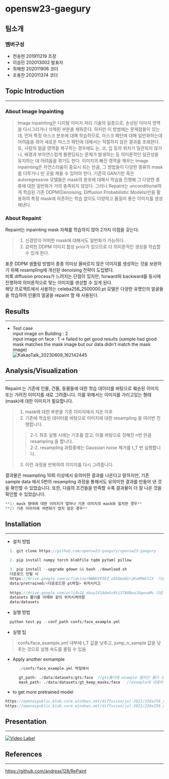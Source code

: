# opensw23-gaegury  
## 팀소개  
### 멤버구성  
- 천송현 201911219 조장  
- 이승민 202013002 발표자    
- 최해원 202011906 코더  
- 조용찬 202011374 코더  


## Topic Introduction  
---
### About Image Inpainting
> Image inpainting은 디지털 이미지 처리 기술의 일종으로, 손상된 이미지 영역을 다시그리거나 삭제된 부분을 채워준다. 하지만 이 방법에는 문제점들이 있는데, 먼저 특정 마스크 분포에 대해 학습하므로, 마스크 패턴에 대해 일반화하는데 어려움을 겪어 새로운 마스크 패턴에 대해서는 적절하지 않은 결과를 초래한다. 또, 사람의 얼굴 영역을 복구하는 경우에도 눈, 코, 입 등의 위치가 일관되지 않거나, 배경과 부자연스럽게 블렌딩되는 문제가 발생하는 등 의미론적인 일관성을 유지하는 데 어려움을 겪기도 한다. 이미지의 빠진 영역을 채우는 Image inpainting은 자연스러움이 중요시 되는 만큼, 그 방법들이 다양한 종류의 mask를 다루거나 빈 곳을 채울 수 있어야 한다. 기존의 GAN기반 혹은 autoregressive 모델들은 mask의 분포에 대해서 학습을 진행해 그 다양한 종류에 대한 일반화가 거의 충족되지 않았다. 그러나 Repaint는 unconditional하게 학습된 기존 DDPM(Denoising, Diffusion Probabilistic Models)만을 활용하여 특정 mask에 의존하는 학습 없이도 다양하고 품질이 좋은 이미지를 생성해낸다.  

### About Repaint
Repaint는 inpainting mask 자체를 학습하지 않아 2가지 이점을 갖는다.  

> 1. 신경망이 어떠한 mask에 대해서도 일반화가 가능하다.
> 2. 강력한 DDPM 이미지 합성 prior가 있으므로 더 의미론적인 생성을 학습할 수 있게 한다.

  표준 DDPM 샘플링 방법이 종종 의미상 올바르지 않은 이미지를 생성하는 것을 보완하기 위해 resampling에 개선된 denoising 전략이 도입됐다.  
  비록 diffusion process가 느려지는 단점이 있지만, forward와 backward를 동시에 진행하여 의미론적으로 맞는 이미지를 생성할 수 있게 된다.  
  해당 프로젝트에서 사용하는 celeba256_2500000.pt 모델은 다양한 유명인의 얼굴들을 학습하여 인물의 얼굴을 repaint 할 때 사용된다.  
  
## Results  
---  
- Test case  
input image on Building : 2  
input image on face : 1 -> failed to get good results  (sample had good mask matches the mask image but our data didn't match the mask image)  
![KakaoTalk_20230608_162142445](https://github.com/opensw23-gaegury/opensw23-gaegury/assets/90510391/0b769ed1-2904-4902-8baf-3beb1ef718f5)



## Analysis/Visualization    
---  
Repaint 는 기존에 인물, 건물, 동물들에 대한 학습 데이터를 바탕으로 훼손된 이미지 또는 가려진 이미지를 새로 그려줍니다. 이를 위해서는 이미지를 가리고있는 형태(mask)에 대한 이미지가 필요합니다.  
>  1. mask에 대한 부분을 기존 이미지에서 지운 이후  
>  2. 기존에 학습된 데이터를 바탕으로 이미지에 대한 resampling 을 여러번 진행합니다.
>>   2-1. 최초 실행 시에는 기초를 잡고, 이를 바탕으로 정해진 n번 만큼 resampling 을 합니다.  
>>   2-2. resampling 과정중에는 Gaussian noise 제거를 t_T 번 실행합니다.
>  3. 이런 과정을 반복하여 이미지를 다시 그려줍니다.  

결과물은 resampling 10회 이상에서 유의미한 결과를 나온다고 말하지만, 기존 sample data 에서 5번의 resampling 과정을 통해서도 유의미한 결과를 만들어 낸 것을 확인할 수 있었습니다. 또한, 다음의 조건들을 만족할 수록 결과물이 더 잘 나온 것을 확인할 수 있었습니다.  
```c
**1) mask 형태에 대한 이미지가 얼마나 기존 이미지의 mask와 일치한 경우**  
**2) 기존 이미지에 색변화가 많지 않은 경우**   
```  

## Installation  
---
- 설치 방법
```c
  1. git clone https://github.com/opensw23-gaegury/opensw23-gaegury
```
```c
  2. pip install numpy torch blobfile tqdm pyYaml pillow     
```
```c
  3. pip install --upgrade gdown && bash ./download.sh  
  다운로드 안될 시
  https://drive.google.com/uc?id=1norNWWGYP3EZ_o05DmoW1ryKuKMmhlCX  다운로드 후  
  data/pretrained/<다운로드한 pt파일> 위치시키고
  
  https://drive.google.com/uc?id=1Q_dxuyI41AAmSv9ti3780BwaJQqwvwMv 다운로드 후 zip 파일 압축해체한것을  
  datasets 폴더를 아래와 같이 위치시켜야함  
  data/datasets  
```  

- 실행 방법   
```c
  python test.py --conf_path confs/face_example.yml  
```

- 실행 팁
> confs/face_example.yml 내부에 t_T 값을 낮추고, jump_n_sample 값을 낮추는 것으로 실행 속도를 올릴 수 있음  
> 
- Apply another exmample

```c
      ./confs/face_example.yml 파일에서 

      gt_path: ./data/datasets/gts/face  //gts폴더에 example 들어간 폴더 생성 후 face폴더 대신 해당 폴더명 작성 
      mask_path: ./data/datasets/gt_keep_masks/face   //example에 대응하는 폴더를 gt_keep_masks에서 찾아서 face폴더 대신 작성
```

- to get more pretrained model  
```c
https://openaipublic.blob.core.windows.net/diffusion/jul-2021/256x256_classifier.pt # Trained by OpenAI  
https://openaipublic.blob.core.windows.net/diffusion/jul-2021/256x256_diffusion.pt # Trained by OpenAI  
```

## Presentation  
---  
[![Video Label](http://img.youtube.com/vi/sDEQnY4nacU/0.jpg)](https://youtu.be/sDEQnY4nacU)  


## References  
---
https://github.com/andreas128/RePaint  
